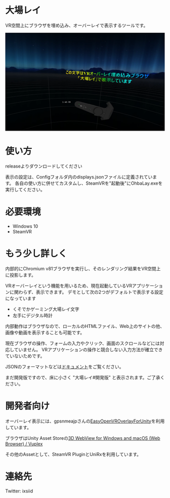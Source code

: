 # 大場レイ
VR空間上にブラウザを埋め込み、オーバーレイで表示するツールです。

![スクリーンショット](./docs/images/screenshot1.png)

# 使い方
releaseよりダウンロードしてください

表示の設定は、Configフォルダ内のdisplays.jsonファイルに定義されています。
各自の使い方に併せてカスタムし、SteamVRを"起動後"にOhbaLay.exeを実行してください。

# 必要環境
- Windows 10
- SteamVR

# もう少し詳しく
内部的にChromium v81ブラウザを実行し、そのレンダリング結果をVR空間上に投影します。

VRオーバーレイという機能を用いるため、現在起動しているVRアプリケーションに関わらず、表示できます。
デモとして次の2つがデフォルトで表示する設定になっています

- くそでかゲーミング大場レイ文字
- 左手にデジタル時計

内部動作はブラウザなので、ローカルのHTMLファイル、Web上のサイトの他、画像や動画を表示することも可能です。

現在ブラウザの操作、フォームの入力やクリック、画面のスクロールなどには対応していません。
VRアプリケーションの操作と競合しない入力方法が確立できていないためです。

JSONのフォーマットなどは[ドキュメント](https://ixsiid.github.io/OhbaLay/)をご覧ください。

まだ開発版ですので、床に小さく "大場レイ#開発版" と表示されます。ご了承ください。

# 開発者向け

オーバーレイ表示には、gpsnmeajpさんの[EasyOpenVROverlayForUnity](https://sabowl.sakura.ne.jp/gpsnmeajp/unity/EasyOpenVROverlayForUnity/)を利用しています。

ブラウザはUnity Asset Storeの[3D WebView for Windows and macOS (Web Browser) / Vuplex](https://assetstore.unity.com/packages/tools/gui/3d-webview-for-windows-and-macos-web-browser-154144)

その他のAssetとして、SteamVR PluginとUniRxを利用しています。

# 連絡先
Twitter: ixsiid


